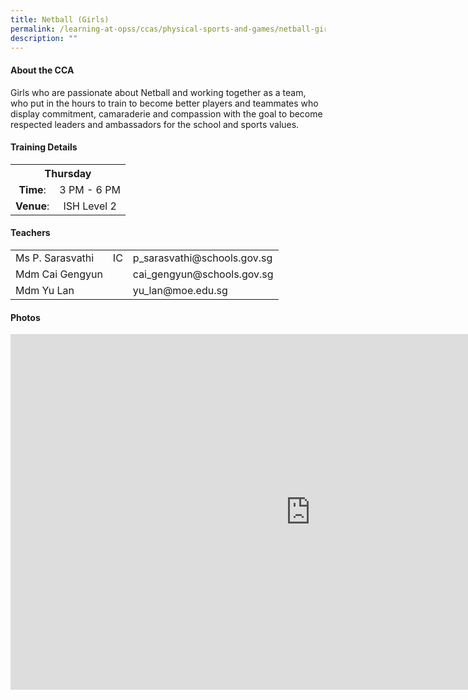 ```yaml
---
title: Netball (Girls)
permalink: /learning-at-opss/ccas/physical-sports-and-games/netball-girls
description: ""
---
```

<h4>About the CCA</h4>
<p>Girls who are passionate about Netball and working together as a team, who put in the hours to train to become better players and teammates who display commitment, camaraderie and compassion with the goal to become respected leaders and ambassadors for the school and sports values.</p>
<h4>Training Details</h4>
<table>
<tbody>
<tr>
<th style="text-align: center;" colspan="2">Thursday</th>
</tr>
<tr>
<td style="text-align: center;"><strong>Time</strong>:</td>
<td style="text-align: center;">3 PM - 6 PM</td>
</tr>
<tr>
<td style="text-align: center;"><strong>Venue</strong>:</td>
<td style="text-align: center;">ISH Level 2</td>
</tr>
</tbody>
</table>
<h4>Teachers</h4>
<table>
<tbody>
<tr>
<td>Ms P. Sarasvathi</td>
<td>IC</td>
<td>p_sarasvathi@schools.gov.sg</td>
</tr>
<tr>
<td>Mdm Cai Gengyun</td>
<td>&nbsp;</td>
<td>cai_gengyun@schools.gov.sg</td>
</tr>
<tr>
<td>Mdm Yu Lan</td>
<td>&nbsp;</td>
<td>yu_lan@moe.edu.sg</td>
</tr>
</tbody>
</table>
<h4>Photos</h4>
<iframe src="https://docs.google.com/presentation/d/e/2PACX-1vSiuDzDtcMf2Q27dEEaGBsG-F0HIHuCtBUgMJM_Jf0Xndk4x-IrS5-6ArkPCFe7Hrqyb6XHTNUr64Ve/embed?start=false&loop=false&delayms=10000" frameborder="0" width="960" height="569" allowfullscreen="true"></iframe>